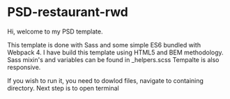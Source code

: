 # PSD-restaurant-rwd

Hi, welcome to my PSD template.

This template is done with Sass and some simple ES6 bundled with Webpack 4.
I have build this template using HTML5 and BEM methodology. 
Sass mixin's and variables can be found in _helpers.scss
Tempalte is also responsive.

If you wish to run it, you need to dowlod files, navigate to containing directory.
Next step is to open terminal

